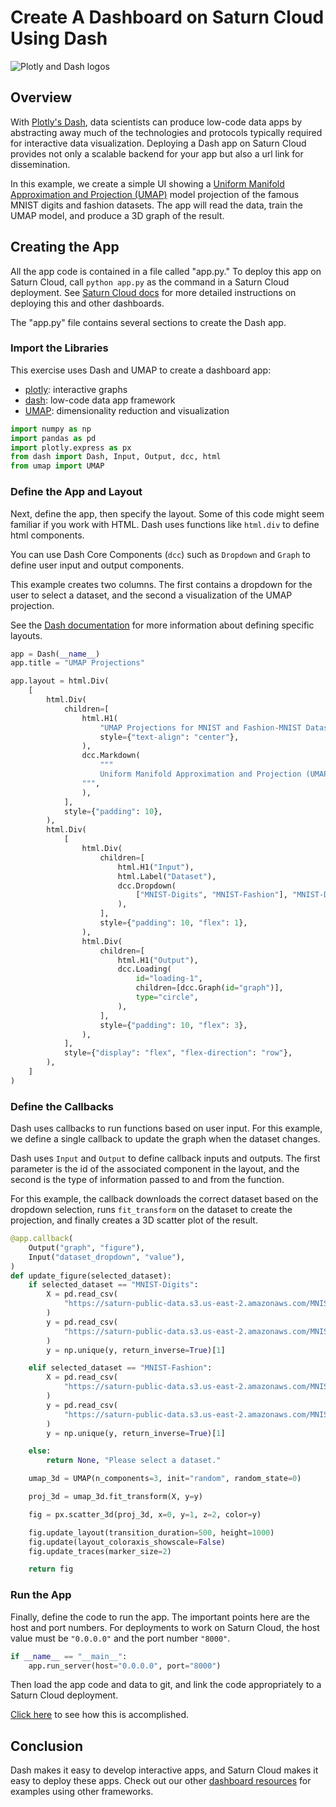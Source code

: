 # Create A Dashboard on Saturn Cloud Using Dash

![Plotly and Dash logos](https://saturn-public-assets.s3.us-east-2.amazonaws.com/example-resources/plotly_dash_logo.png "doc-image")

## Overview
With [Plotly's Dash](https://dash.plotly.com/), data scientists can produce low-code data apps by abstracting away much of the technologies and protocols typically required for interactive data visualization. Deploying a Dash app on Saturn Cloud provides not only a scalable backend for your app but also a url link for dissemination.

In this example, we create a simple UI showing a [Uniform Manifold Approximation and Projection (UMAP)](https://umap-learn.readthedocs.io/en/latest/) model projection of the famous MNIST digits and fashion datasets. The app will read the data, train the UMAP model, and produce a 3D graph of the result.

## Creating the App
All the app code is contained in a file called "app.py." To deploy this app on Saturn Cloud, call `python app.py` as the command in a Saturn Cloud deployment. See [Saturn Cloud docs](https://saturncloud.io/docs/examples/dashboards/dashboard/) for more detailed instructions on deploying this and other dashboards.

The "app.py" file contains several sections to create the Dash app. 

### Import the Libraries

This exercise uses Dash and UMAP to create a dashboard app:
* [plotly](https://plotly.com/python/): interactive graphs
* [dash](https://dash.plotly.com/): low-code data app framework
* [UMAP](https://umap-learn.readthedocs.io/en/latest/): dimensionality reduction and visualization

``` python
import numpy as np
import pandas as pd
import plotly.express as px
from dash import Dash, Input, Output, dcc, html
from umap import UMAP
```
### Define the App and Layout

Next, define the app, then specify the layout. Some of this code might seem familiar if you work with HTML. Dash uses functions like `html.div` to define html components. 

You can use Dash Core Components (`dcc`) such as `Dropdown` and `Graph` to define user input and output components.

This example creates two columns. The first contains a dropdown for the user to select a dataset, and the second a visualization of the UMAP projection.

See the [Dash documentation](https://dash.plotly.com/) for more information about defining specific layouts.

``` python
app = Dash(__name__)
app.title = "UMAP Projections"

app.layout = html.Div(
    [
        html.Div(
            children=[
                html.H1(
                    "UMAP Projections for MNIST and Fashion-MNIST Datasets",
                    style={"text-align": "center"},
                ),
                dcc.Markdown(
                    """
                    Uniform Manifold Approximation and Projection (UMAP) is a general-purpose dimension reduction algorithm. Similar to t-distributed stochastic neighbor embedding (t-SNE), you can use UMAP to visualize the relationships between data points. In this example, we are training a three-component UMAP model on MNIST datasets and then displaying the 3D graph of the result. The color of the point in the graph is based on the label. In the resulting graph, blobs of colors show that UMAP clustered data points with similar labels together.
                """,
                ),
            ],
            style={"padding": 10},
        ),
        html.Div(
            [
                html.Div(
                    children=[
                        html.H1("Input"),
                        html.Label("Dataset"),
                        dcc.Dropdown(
                            ["MNIST-Digits", "MNIST-Fashion"], "MNIST-Digits", id="dataset_dropdown"
                        ),
                    ],
                    style={"padding": 10, "flex": 1},
                ),
                html.Div(
                    children=[
                        html.H1("Output"),
                        dcc.Loading(
                            id="loading-1",
                            children=[dcc.Graph(id="graph")],
                            type="circle",
                        ),
                    ],
                    style={"padding": 10, "flex": 3},
                ),
            ],
            style={"display": "flex", "flex-direction": "row"},
        ),
    ]
)
```

### Define the Callbacks
Dash uses callbacks to run functions based on user input. For this example, we define a single callback to update the graph when the dataset changes.

Dash uses `Input` and `Output` to define callback inputs and outputs. The first parameter is the id of the associated component in the layout, and the second is the type of information passed to and from the function.

For this example, the callback downloads the correct dataset based on the dropdown selection, runs `fit_transform` on the dataset to create the projection, and finally creates a 3D scatter plot of the result.

``` python
@app.callback(
    Output("graph", "figure"),
    Input("dataset_dropdown", "value"),
)
def update_figure(selected_dataset):
    if selected_dataset == "MNIST-Digits":
        X = pd.read_csv(
            "https://saturn-public-data.s3.us-east-2.amazonaws.com/MNIST-1000/mnist-1000-input.csv"
        )
        y = pd.read_csv(
            "https://saturn-public-data.s3.us-east-2.amazonaws.com/MNIST-1000/mnist-1000-labels.csv"
        )
        y = np.unique(y, return_inverse=True)[1]

    elif selected_dataset == "MNIST-Fashion":
        X = pd.read_csv(
            "https://saturn-public-data.s3.us-east-2.amazonaws.com/MNIST-1000/fashion-1000-input.csv"
        )
        y = pd.read_csv(
            "https://saturn-public-data.s3.us-east-2.amazonaws.com/MNIST-1000/fashion-1000-labels.csv"
        )
        y = np.unique(y, return_inverse=True)[1]

    else:
        return None, "Please select a dataset."

    umap_3d = UMAP(n_components=3, init="random", random_state=0)

    proj_3d = umap_3d.fit_transform(X, y=y)

    fig = px.scatter_3d(proj_3d, x=0, y=1, z=2, color=y)

    fig.update_layout(transition_duration=500, height=1000)
    fig.update(layout_coloraxis_showscale=False)
    fig.update_traces(marker_size=2)

    return fig
```

### Run the App

Finally, define the code to run the app. The important points here are the host and port numbers. For deployments to work on Saturn Cloud, the host value must be `"0.0.0.0"` and the port number `"8000"`. 

``` python
if __name__ == "__main__":
    app.run_server(host="0.0.0.0", port="8000")
```

Then load the app code and data to git, and link the code appropriately to a Saturn Cloud deployment. 

[Click here]("https://app.community.saturncloud.org/dash/resources?recipeUrl=https://raw.githubusercontent.com/saturncloud/examples/main/examples/dashboard-dash/.saturn/saturn.json") to see how this is accomplished. 

## Conclusion
Dash makes it easy to develop interactive apps, and Saturn Cloud makes it easy to deploy these apps. Check out our other [dashboard resources](https://saturncloud.io/docs/examples/python/production/) for examples using other frameworks.